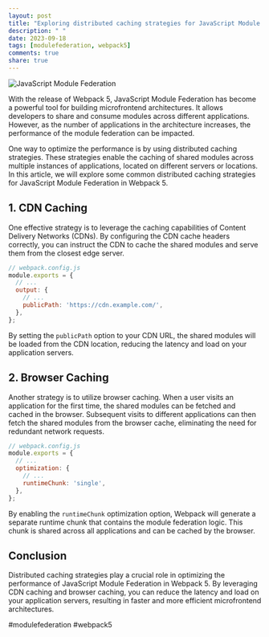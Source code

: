 ```yaml
---
layout: post
title: "Exploring distributed caching strategies for JavaScript Module Federation in Webpack 5"
description: " "
date: 2023-09-18
tags: [modulefederation, webpack5]
comments: true
share: true
---
```


![JavaScript Module Federation](https://example.com/module-federation.png)

With the release of Webpack 5, JavaScript Module Federation has become a powerful tool for building microfrontend architectures. It allows developers to share and consume modules across different applications. However, as the number of applications in the architecture increases, the performance of the module federation can be impacted.

One way to optimize the performance is by using distributed caching strategies. These strategies enable the caching of shared modules across multiple instances of applications, located on different servers or locations. In this article, we will explore some common distributed caching strategies for JavaScript Module Federation in Webpack 5.

## 1. CDN Caching

One effective strategy is to leverage the caching capabilities of Content Delivery Networks (CDNs). By configuring the CDN cache headers correctly, you can instruct the CDN to cache the shared modules and serve them from the closest edge server.

```javascript
// webpack.config.js
module.exports = {
  // ...
  output: {
    // ...
    publicPath: 'https://cdn.example.com/',
  },
};
```

By setting the `publicPath` option to your CDN URL, the shared modules will be loaded from the CDN location, reducing the latency and load on your application servers.

## 2. Browser Caching

Another strategy is to utilize browser caching. When a user visits an application for the first time, the shared modules can be fetched and cached in the browser. Subsequent visits to different applications can then fetch the shared modules from the browser cache, eliminating the need for redundant network requests.

```javascript
// webpack.config.js
module.exports = {
  // ...
  optimization: {
    // ...
    runtimeChunk: 'single',
  },
};
```

By enabling the `runtimeChunk` optimization option, Webpack will generate a separate runtime chunk that contains the module federation logic. This chunk is shared across all applications and can be cached by the browser.

## Conclusion

Distributed caching strategies play a crucial role in optimizing the performance of JavaScript Module Federation in Webpack 5. By leveraging CDN caching and browser caching, you can reduce the latency and load on your application servers, resulting in faster and more efficient microfrontend architectures.

#modulefederation #webpack5